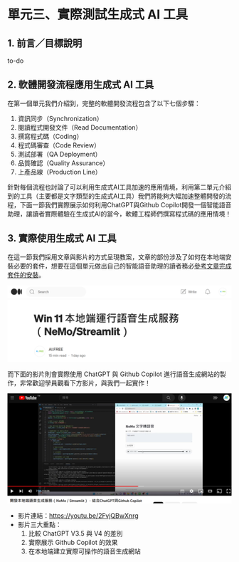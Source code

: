# 單元三、實際測試生成式 AI 工具

## 1. 前言／目標說明
to-do

## 2. 軟體開發流程應用生成式 AI 工具
在第一個單元我們介紹到，完整的軟體開發流程包含了以下七個步驟：
1. 資訊同步（Synchronization）
2. 閱讀程式開發文件（Read Documentation）
3. 撰寫程式碼（Coding）
4. 程式碼審查（Code Review）
5. 測試部署（QA Deployment）
6. 品質確認（Quality Assurance）
7. 上產品線（Production Line）

針對每個流程也討論了可以利用生成式AI工具加速的應用情境，利用第二單元介紹到的工具（主要都是文字類型的生成式AI工具）我們將能夠大幅加速整體開發的流程，下面一節我們實際展示如何利用ChatGPT與Github Copilot開發一個智能語音助理，讓讀者實際體驗在生成式AI的當今，軟體工程師們撰寫程式碼的應用情境！

## 3. 實際使用生成式 AI 工具
在這一節我們採用文章與影片的方式呈現教案，文章的部份涉及了如何在本地端安裝必要的套件，想要在這個單元做出自己的智能語音助理的讀者務必[參考文章完成套件的安裝](https://medium.com/p/624498e800f4)。

<div align=center>
<img src="https://github.com/AI-FREE-Team/Generative-AI-Industrial-Case-Study/blob/main/%E6%95%99%E6%A1%884%EF%BC%9A%E7%A8%8B%E5%BC%8F%E7%94%9F%E6%88%90%E8%88%87%E8%BC%94%E5%8A%A9/pics/unit3/pic1.NemoStreamlit.png" width="600px">
</div>

而下面的影片則會實際使用 ChatGPT 與 Github Copilot 進行語音生成網站的製作，非常歡迎學員觀看下方影片，與我們一起實作！
<div align=center>
<img src="https://github.com/AI-FREE-Team/Generative-AI-Industrial-Case-Study/blob/main/%E6%95%99%E6%A1%884%EF%BC%9A%E7%A8%8B%E5%BC%8F%E7%94%9F%E6%88%90%E8%88%87%E8%BC%94%E5%8A%A9/pics/unit3/pic1.videopreview_v2.png" width="600px">
</div>

* 影片連結：https://youtu.be/2FvjQBwXnrg
* 影片三大重點：
    1. 比較 ChatGPT V3.5 與 V4 的差別
    2. 實際展示 Github Copilot 的效果
    3. 在本地端建立實際可操作的語音生成網站